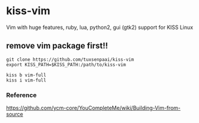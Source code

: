 # kiss-vim
Vim with huge features, ruby, lua, python2, gui (gtk2) support for KISS Linux

**remove vim package first!!**
---
```
git clone https://github.com/tuxsenpaai/kiss-vim
export KISS_PATH=$KISS_PATH:/path/to/kiss-vim

kiss b vim-full
kiss i vim-full
```
### Reference
https://github.com/ycm-core/YouCompleteMe/wiki/Building-Vim-from-source
